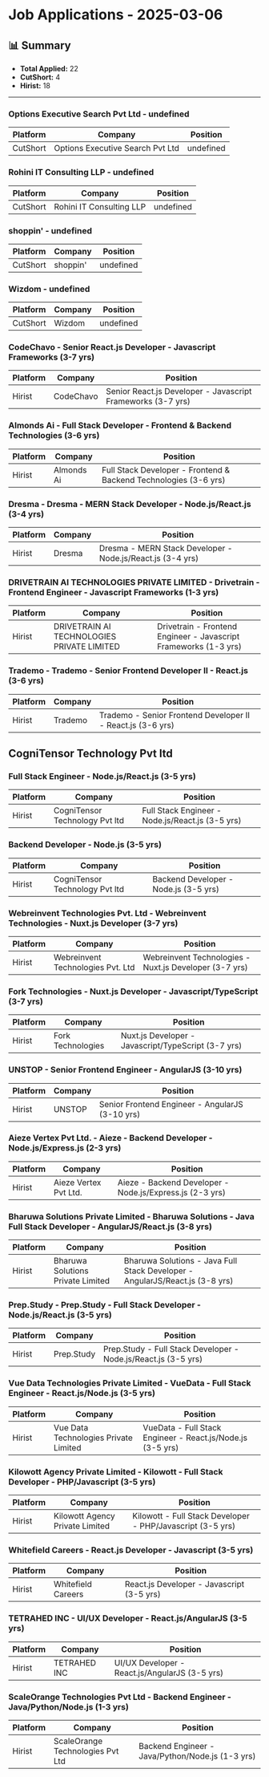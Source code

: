 # Job Applications - 2025-03-06

## 📊 Summary
- **Total Applied:** 22
- **CutShort:** 4
- **Hirist:** 18

---
### Options Executive Search Pvt Ltd - undefined

| Platform | Company | Position |
|---------|----------|----------|
| CutShort | Options Executive Search Pvt Ltd | undefined |
### Rohini IT Consulting LLP - undefined

| Platform | Company | Position |
|---------|----------|----------|
| CutShort | Rohini IT Consulting LLP | undefined |
### shoppin' - undefined

| Platform | Company | Position |
|---------|----------|----------|
| CutShort | shoppin' | undefined |
### Wizdom - undefined

| Platform | Company | Position |
|---------|----------|----------|
| CutShort | Wizdom | undefined |
### CodeChavo - Senior React.js Developer - Javascript Frameworks (3-7 yrs)

| Platform | Company | Position |
|---------|----------|----------|
| Hirist | CodeChavo | Senior React.js Developer - Javascript Frameworks (3-7 yrs) |
### Almonds Ai - Full Stack Developer - Frontend & Backend Technologies (3-6 yrs)

| Platform | Company | Position |
|---------|----------|----------|
| Hirist | Almonds Ai | Full Stack Developer - Frontend & Backend Technologies (3-6 yrs) |
### Dresma - Dresma - MERN Stack Developer - Node.js/React.js (3-4 yrs)

| Platform | Company | Position |
|---------|----------|----------|
| Hirist | Dresma | Dresma - MERN Stack Developer - Node.js/React.js (3-4 yrs) |
### DRIVETRAIN AI TECHNOLOGIES PRIVATE LIMITED - Drivetrain - Frontend Engineer - Javascript Frameworks (1-3 yrs)

| Platform | Company | Position |
|---------|----------|----------|
| Hirist | DRIVETRAIN AI TECHNOLOGIES PRIVATE LIMITED | Drivetrain - Frontend Engineer - Javascript Frameworks (1-3 yrs) |
### Trademo - Trademo - Senior Frontend Developer II - React.js (3-6 yrs)

| Platform | Company | Position |
|---------|----------|----------|
| Hirist | Trademo | Trademo - Senior Frontend Developer II - React.js (3-6 yrs) |
## CogniTensor Technology Pvt ltd

### Full Stack Engineer - Node.js/React.js (3-5 yrs)

| Platform | Company | Position |
|---------|----------|----------|
| Hirist | CogniTensor Technology Pvt ltd | Full Stack Engineer - Node.js/React.js (3-5 yrs) |
### Backend Developer - Node.js (3-5 yrs)

| Platform | Company | Position |
|---------|----------|----------|
| Hirist | CogniTensor Technology Pvt ltd | Backend Developer - Node.js (3-5 yrs) |
### Webreinvent Technologies Pvt. Ltd - Webreinvent Technologies - Nuxt.js Developer (3-7 yrs)

| Platform | Company | Position |
|---------|----------|----------|
| Hirist | Webreinvent Technologies Pvt. Ltd | Webreinvent Technologies - Nuxt.js Developer (3-7 yrs) |
### Fork Technologies - Nuxt.js Developer - Javascript/TypeScript (3-7 yrs)

| Platform | Company | Position |
|---------|----------|----------|
| Hirist | Fork Technologies | Nuxt.js Developer - Javascript/TypeScript (3-7 yrs) |
### UNSTOP - Senior Frontend Engineer - AngularJS (3-10 yrs)

| Platform | Company | Position |
|---------|----------|----------|
| Hirist | UNSTOP | Senior Frontend Engineer - AngularJS (3-10 yrs) |
### Aieze Vertex Pvt Ltd. - Aieze - Backend Developer - Node.js/Express.js (2-3 yrs)

| Platform | Company | Position |
|---------|----------|----------|
| Hirist | Aieze Vertex Pvt Ltd. | Aieze - Backend Developer - Node.js/Express.js (2-3 yrs) |
### Bharuwa Solutions Private Limited - Bharuwa Solutions - Java Full Stack Developer - AngularJS/React.js (3-8 yrs)

| Platform | Company | Position |
|---------|----------|----------|
| Hirist | Bharuwa Solutions Private Limited | Bharuwa Solutions - Java Full Stack Developer - AngularJS/React.js (3-8 yrs) |
### Prep.Study - Prep.Study - Full Stack Developer - Node.js/React.js (3-5 yrs)

| Platform | Company | Position |
|---------|----------|----------|
| Hirist | Prep.Study | Prep.Study - Full Stack Developer - Node.js/React.js (3-5 yrs) |
### Vue Data Technologies Private Limited - VueData - Full Stack Engineer - React.js/Node.js (3-5 yrs)

| Platform | Company | Position |
|---------|----------|----------|
| Hirist | Vue Data Technologies Private Limited | VueData - Full Stack Engineer - React.js/Node.js (3-5 yrs) |
### Kilowott Agency Private Limited - Kilowott - Full Stack Developer - PHP/Javascript (3-5 yrs)

| Platform | Company | Position |
|---------|----------|----------|
| Hirist | Kilowott Agency Private Limited | Kilowott - Full Stack Developer - PHP/Javascript (3-5 yrs) |
### Whitefield Careers - React.js Developer - Javascript (3-5 yrs)

| Platform | Company | Position |
|---------|----------|----------|
| Hirist | Whitefield Careers | React.js Developer - Javascript (3-5 yrs) |
### TETRAHED INC - UI/UX Developer - React.js/AngularJS (3-5 yrs)

| Platform | Company | Position |
|---------|----------|----------|
| Hirist | TETRAHED INC | UI/UX Developer - React.js/AngularJS (3-5 yrs) |
### ScaleOrange Technologies Pvt Ltd - Backend Engineer - Java/Python/Node.js (1-3 yrs)

| Platform | Company | Position |
|---------|----------|----------|
| Hirist | ScaleOrange Technologies Pvt Ltd | Backend Engineer - Java/Python/Node.js (1-3 yrs) |
